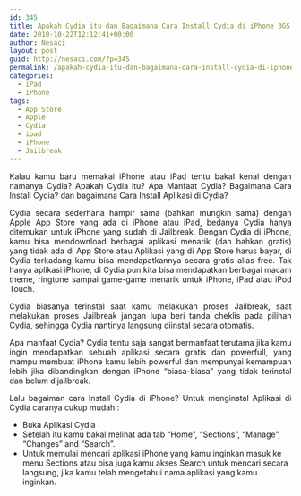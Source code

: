 ```yaml
---
id: 345
title: Apakah Cydia itu dan Bagaimana Cara Install Cydia di iPhone 3GS atau iPad
date: 2010-10-22T12:12:41+00:00
author: Nesaci
layout: post
guid: http://nesaci.com/?p=345
permalink: /apakah-cydia-itu-dan-bagaimana-cara-install-cydia-di-iphone-3gs-atau-ipad/
categories:
  - iPad
  - iPhone
tags:
  - App Store
  - Apple
  - Cydia
  - ipad
  - iPhone
  - Jailbreak
---
```

<p style="text-align: justify;">
  Kalau kamu baru memakai iPhone atau iPad tentu bakal kenal dengan namanya Cydia? Apakah Cydia itu? Apa Manfaat Cydia? Bagaimana Cara Install Cydia? dan bagaimana Cara Install Aplikasi di Cydia?
</p>

<p style="text-align: justify;">
  Cydia secara sederhana hampir sama (bahkan mungkin sama) dengan Apple App Store yang ada di iPhone atau iPad, bedanya Cydia hanya ditemukan untuk iPhone yang sudah di Jailbreak. Dengan Cydia di iPhone, kamu bisa mendownload berbagai aplikasi menarik (dan bahkan gratis) yang tidak ada di App Store atau Aplikasi yang di App Store harus bayar, di Cydia terkadang kamu bisa mendapatkannya secara gratis alias free. Tak hanya aplikasi iPhone, di Cydia pun kita bisa mendapatkan berbagai macam theme, ringtone sampai game-game menarik untuk iPhone, iPad atau iPod Touch.
</p>

<p style="text-align: justify;">
  Cydia biasanya terinstal saat kamu melakukan proses Jailbreak, saat melakukan proses Jailbreak jangan lupa beri tanda cheklis pada pilihan Cydia, sehingga Cydia nantinya langsung diinstal secara otomatis.
</p>

<p style="text-align: justify;">
  Apa manfaat Cydia? Cydia tentu saja sangat bermanfaat terutama jika kamu ingin mendapatkan sebuah aplikasi secara gratis dan powerfull, yang mampu membuat iPhone kamu lebih powerful dan mempunyai kemampuan lebih jika dibandingkan dengan iPhone “biasa-biasa” yang tidak terinstal dan belum dijailbreak.
</p>

<p style="text-align: justify;">
  Lalu bagaiman cara Install Cydia di iPhone? Untuk menginstal Aplikasi di Cydia caranya cukup mudah :
</p>

  * Buka Aplikasi Cydia
  * Setelah itu kamu bakal melihat ada tab &#8220;Home&#8221;, &#8220;Sections&#8221;, &#8220;Manage&#8221;, &#8220;Changes&#8221; and &#8220;Search&#8221;.
  * Untuk memulai mencari aplikasi iPhone yang kamu inginkan masuk ke menu Sections atau bisa juga kamu akses Search untuk mencari secara langsung, jika kamu telah mengetahui nama aplikasi yang kamu inginkan.